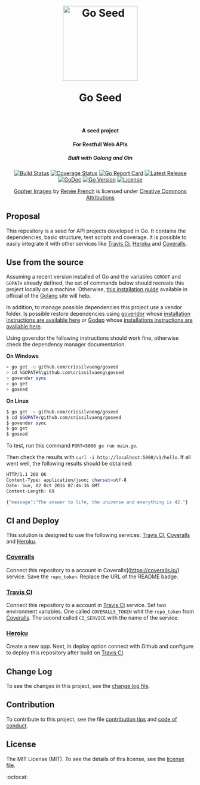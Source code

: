 <h1 align="center">
  <br>
  <a href="https://github.com/crissilvaeng/goseed"><img src="https://golang.org/doc/gopher/appenginegophercolor.jpg" alt="Go Seed" width="200"></a>

  Go Seed
  <br>
  <br>
</h1>

<h4 align="center">A seed project</h4>
<h4 align="center">For Restfull Web APIs</h4>
<h5 align="center">Built with Golang and Gin</h5>

<p align="center">
  <a href="https://travis-ci.org/crissilvaeng/goseed"><img src="https://travis-ci.org/crissilvaeng/goseed.svg?branch=master" alt="Build Status"></a>
  <a href="https://coveralls.io/github/crissilvaeng/goseed?branch=HEAD"><img src="https://coveralls.io/repos/github/crissilvaeng/goseed/badge.svg?branch=HEAD" alt="Coverage Status"></a>
  <a href="https://goreportcard.com/report/github.com/crissilvaeng/goseed"><img src="https://goreportcard.com/badge/github.com/crissilvaeng/goseed" alt="Go Report Card"></a>
  <a href="https://github.com/crissilvaeng/goseed/releases"><img src="https://img.shields.io/github/release/crissilvaeng/goseed.svg" alt="Latest Release"></a>
  <a href="https://godoc.org/github.com/crissilvaeng/goseed"><img src="https://godoc.org/github.com/crissilvaeng/goseed?status.svg" alt="GoDoc"></a>
  <a href="https://golang.org/doc/devel/release.html"><img src="https://img.shields.io/badge/go%20version-1.7-orange.svg" alt="Go Version"></a>
  <a href="https://opensource.org/licenses/MIT"><img src="https://img.shields.io/badge/license-MIT-blue.svg" alt="License"></a>
</p>

<p align="center">
  <a href="https://golang.org/doc/gopher/">Gopher Images</a> by <a href="http://www.reneefrench.com/">Renée French</a> is licensed under <a href="https://creativecommons.org/licenses/by/3.0/">Creative Commons Attributions</a>
</p>

## Proposal

This repository is a seed for API projects developed in Go. It contains the dependencies, basic structure, test scripts and coverage. It is possible to easily integrate it with other services like [Travis Ci](https://travis-ci.org/), [Heroku](https://www.heroku.com/) and [Coveralls](https://coveralls.io/).

## Use from the source

Assuming a recent version installed of Go and the variables `GOROOT` and `GOPATH` already defined, the set of commands below should recreate this project locally on a machine. Otherwise, [this installation guide](https://golang.org/doc/install) available in official of the [Golang](https://golang.org) site will help.

In addition, to manage possible dependencies this project use a vendor folder. Is possible restore dependencies using [govendor](https://github.com/kardianos/govendor) whose [installation instructions are available here](https://github.com/kardianos/govendor) or [Godep](https://github.com/tools/godep) whose [installations instructions are available here](https://github.com/tools/godep).

Using govendor the following instructions should work fine, otherwise check the dependency manager documentation.

**On Windows**

```bash
> go get -u github.com/crissilvaeng/goseed
> cd %GOPATH%\github.com\crissilvaeng\goseed
> govendor sync
> go get
> goseed
```

**On Linux**

```bash
$ go get -u github.com/crissilvaeng/goseed
$ cd $GOPATH/github.com/crissilvaeng/goseed
$ govendor sync
$ go get
$ goseed
```

To test, run this command `PORT=5000 go run main.go`.

Then check the results with  `curl -i http://localhost:5000/v1/hello`. If all went well, the following results should be obtained:

```bash
HTTP/1.1 200 OK
Content-Type: application/json; charset=utf-8
Date: Sun, 02 Oct 2016 07:46:36 GMT
Content-Length: 69

{"message":"The answer to life, the universe and everything is 42."}
 ```

## CI and Deploy

This solution is designed to use the following services: [Travis CI](https://travis-ci.org/), [Coveralls](https://coveralls.io/) and [Heroku](https://www.heroku.com/).

### [Coveralls](https://coveralls.io/)

Connect this repository to a account in Coveralls](https://coveralls.io/) service. Save the `repo_token`. Replace the URL of the README badge.

### [Travis CI](https://travis-ci.org/)

Connect this repository to a account in [Travis CI](https://travis-ci.org/) service. Set two environment variables. One called `COVERALLS_TOKEN` whit the `repo_token` from [Coveralls](https://coveralls.io/). The second called  `CI_SERVICE` with the name of the service.

### [Heroku](https://www.heroku.com/)

Create a new app. Next, in deploy option connect with Github and configure to deploy this repository after build on [Travis CI](https://travis-ci.org/).

## Change Log

To see the changes in this project, see the [change log file](CHANGELOG.md).

## Contribution

To contribute to this project, see the file [contribution tips](CONTRIBUTING.md) and [code of conduct](CONDUCT.md).

## License

The MIT License (MIT). To see the details of this license, see the [license file](LICENSE.md).

:octocat: